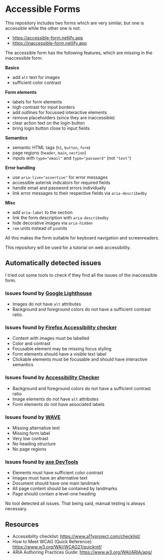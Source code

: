 # Accessible Forms

This repository includes two forms which are very similar, but one is accessible while the other one is not.

-   https://accessible-form.netlify.app
-   https://inaccessible-form.netlify.app

The accessible form has the following features, which are missing in the inaccessible form:

**Basics**

-   add `alt` text for images
-   sufficient color contrast

**Form elements**

-   labels for form elements
-   high contrast for input borders
-   add outlines for focussed interactive elements
-   remove placeholders (since they are inaccessible)
-   clear action text on the login button
-   bring login button close to input fields

**Semantics**

-   semantic HTML tags (`h1`, `button`, `form`)
-   page regions (`header`, `main`, `section`)
-   inputs with `type="email"` and `type="password"` (not `"text"`)

**Error handling**

-   use `aria-live="assertive"` for error messages
-   accessible asterisk indicators for required fields
-   handle email and password errors individually
-   link error messages to their respective fields via `aria-describedby`

**Misc**

-   add `aria-label` to the section
-   link the form description with `aria-describedby`
-   hide decorative images via `aria-hidden`
-   `rem` units instead of `px`units

All this makes the form suitable for keyboard navigation and screenreaders.

This repository will be used for a tutorial on web accessibility.

## Automatically detected issues

I tried out some tools to check if they find all the issues of the inaccessible form.

### Issues found by [Google Lighthouse](https://github.com/GoogleChrome/lighthouse)

-   Images do not have `alt` attributes
-   Background and foreground colors do not have a sufficient contrast ratio.

### Issues found by [Firefox Accessibility checker](https://firefox-source-docs.mozilla.org/devtools-user/accessibility_inspector/)

-   Content with images must be labelled
-   Color and contrast
-   Focusable element may be missing focus styling
-   Form elements should have a visible text label
-   Clickable elements must be focusable and should have interactive semantics

### Issues found by [Accessibility Checker](https://www.accessibilitychecker.org/)

-   Background and foreground colors do not have a sufficient contrast ratio
-   Image elements do not have `alt` attributes
-   Form elements do not have associated labels

### Issues found by [WAVE](https://wave.webaim.org/)

-   Missing alternative text
-   Missing form label
-   Very low contrast
-   No heading structure
-   No page regions

### Issues found by [axe DevTools](https://www.deque.com/axe/devtools/)

-   Elements must have sufficient color contrast
-   Images must have an alternative text
-   Document should have one main landmark
-   All page content should be contained by landmarks
-   Page should contain a level-one heading

No tool detected all issues. That being said, manual testing is always necessary.

## Resources

-   Accessibility checklist: https://www.a11yproject.com/checklist/
-   How to Meet WCAG (Quick Reference): https://www.w3.org/WAI/WCAG21/quickref/
-   ARIA Authoring Practices Guide: https://www.w3.org/WAI/ARIA/apg/
